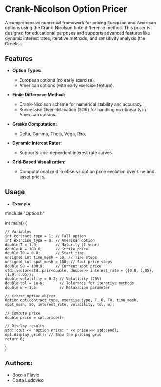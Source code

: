 # Crank-Nicolson Option Pricer

A comprehensive numerical framework for pricing European and American options using the Crank-Nicolson finite difference method. This pricer is designed for educational purposes and supports advanced features like dynamic interest rates, iterative methods, and sensitivity analysis (the Greeks).

## Features

- **Option Types:**
  - European options (no early exercise).
  - American options (with early exercise feature).

- **Finite Difference Method:**
  - Crank-Nicolson scheme for numerical stability and accuracy.
  - Successive Over-Relaxation (SOR) for handling non-linearity in American options.

- **Greeks Computation:**
  - Delta, Gamma, Theta, Vega, Rho.

- **Dynamic Interest Rates:**
  - Supports time-dependent interest rate curves.

- **Grid-Based Visualization:**
  - Computational grid to observe option price evolution over time and asset prices.

## Usage

- **Example:**

#include "Option.h"

int main() {

    // Variables
    int contract_type = 1; // Call option
    int exercise_type = 0; // American option
    double T = 1.0;        // Maturity (1 year)
    double K = 100.0;      // Strike price
    double T0 = 0.0;       // Start time
    unsigned int time_mesh = 50; // Time steps
    unsigned int spot_mesh = 100; // Spot price steps
    double S0 = 100.0;     // Current spot price
    std::vector<std::pair<double, double>> interest_rate = {{0.0, 0.05}, {1.0, 0.05}};
    double volatility = 0.2; // Volatility (20%)
    double tol = 1e-6;       // Tolerance for iterative methods
    double w = 1.5;          // Relaxation parameter

    // Create Option object
    Option opt(contract_type, exercise_type, T, K, T0, time_mesh, spot_mesh, S0, interest_rate, volatility, tol, w);

    // Compute price
    double price = opt.price();

    // Display results
    std::cout << "Option Price: " << price << std::endl;
    opt.display_grid(); // Show the pricing grid
    return 0;
}

## Authors:
- Boccia Flavio
- Costa Ludovico
